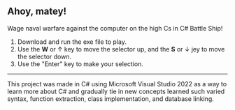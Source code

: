 <h2>Ahoy, matey!</h2>

Wage naval warfare against the computer on the high Cs in C# Battle Ship!

1. Download and run the exe file to play.
2. Use the **W** or &uarr; key to move the selector up, and the **S** or &darr; jey to move the selector down.
3. Use the "Enter" key to make your selection.

---

This project was made in C# using Microsoft Visual Studio 2022 as a way to learn more about C# and gradually tie in new concepts learned such varied syntax, function extraction, class implementation, and database linking.
